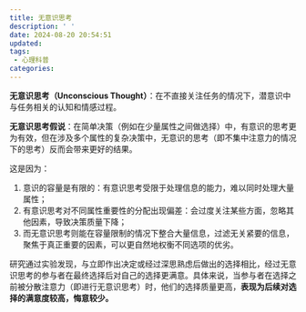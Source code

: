 ```yaml
---
title: 无意识思考
description: ' '
date: 2024-08-20 20:54:51
updated:
tags:
 - 心理科普
categories:
---
```


**无意识思考（Unconscious Thought）**：在不直接关注任务的情况下，潜意识中与任务相关的认知和情感过程。

**无意识思考假说**：在简单决策（例如在少量属性之间做选择）中，有意识的思考更为有效，但在涉及多个属性的复杂决策中，无意识的思考（即不集中注意力的情况下的思考）反而会带来更好的结果。

这是因为：
 1. 意识的容量是有限的：有意识思考受限于处理信息的能力，难以同时处理大量属性；
 2. 有意识思考对不同属性重要性的分配出现偏差：会过度关注某些方面，忽略其他因素，导致决策质量下降；
 3. 而无意识思考则能在容量限制的情况下整合大量信息，过滤无关紧要的信息，聚焦于真正重要的因素，可以更自然地权衡不同选项的优劣。
 
 研究通过实验发现，与立即作出决定或经过深思熟虑后做出的选择相比，经过无意识思考的参与者在最终选择后对自己的选择更满意。具体来说，当参与者在选择之前被分散注意力（即进行无意识思考）时，他们的选择质量更高，**表现为后续对选择的满意度较高，悔意较少。**
